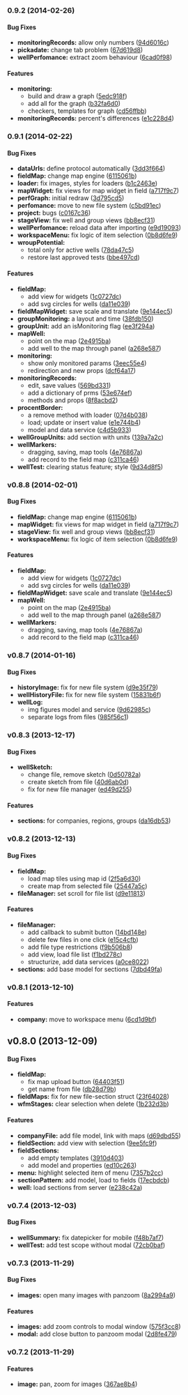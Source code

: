 <a name="0.9.2"></a>
### 0.9.2 (2014-02-26)


#### Bug Fixes

* **monitoringRecords:** allow only numbers ([94d6016c](https://github.com/IvanRave/wfm-client/commit/94d6016c15667103c4c06cb459ddd29eff22493c))
* **pickadate:** change tab problem ([67d619d8](https://github.com/IvanRave/wfm-client/commit/67d619d8e101fa11f1cfd6a87e13d6fde776487d))
* **wellPerfomance:** extract zoom behaviour ([6cad0f98](https://github.com/IvanRave/wfm-client/commit/6cad0f985d7ed8b9c1b02c5281a78b15fe912da5))


#### Features

* **monitoring:**
  * build and draw a graph ([5edc918f](https://github.com/IvanRave/wfm-client/commit/5edc918fedf89c2425062302a5e94f8e5bf90465))
  * add all for the graph ([b32fa6d0](https://github.com/IvanRave/wfm-client/commit/b32fa6d0cfa02725eceb899f92d01185952e6918))
  * checkers, templates for graph ([cd56ffbb](https://github.com/IvanRave/wfm-client/commit/cd56ffbb38d9d5bd88432d7ac9d65d6c138d44b3))
* **monitoringRecords:** percent's differences ([e1c228d4](https://github.com/IvanRave/wfm-client/commit/e1c228d46f4e44c7767305b00bb3c2b41d9d3faf))


<a name="0.9.1"></a>
### 0.9.1 (2014-02-22)


#### Bug Fixes

* **dataUrls:** define protocol automatically ([3dd3f664](https://github.com/IvanRave/wfm-client/commit/3dd3f664899bc7c6a221fd8cfd0a2327d79cd6e1))
* **fieldMap:** change map engine ([6115061b](https://github.com/IvanRave/wfm-client/commit/6115061b1495c04c011c036be0d5e4fe06e79726))
* **loader:** fix images, styles for loaders ([b1c2463e](https://github.com/IvanRave/wfm-client/commit/b1c2463e5ae2d8ba96bf2a3caa2bba2b90953617))
* **mapWidget:** fix views for map widget in field ([a717f9c7](https://github.com/IvanRave/wfm-client/commit/a717f9c72a65a49d57336ac4ca94730f01173751))
* **perfGraph:** initial redraw ([3d795cd5](https://github.com/IvanRave/wfm-client/commit/3d795cd514b35afdd6e7c7f254d14e3e56528fd6))
* **perfomance:** move to new file system ([c5bd91ec](https://github.com/IvanRave/wfm-client/commit/c5bd91ec4b0799a4d902afe46d27f93f90c78ca4))
* **project:** bugs ([c0167c36](https://github.com/IvanRave/wfm-client/commit/c0167c3622df9a985c53232409082e8743976bf9))
* **stageView:** fix well and group views ([bb8ecf31](https://github.com/IvanRave/wfm-client/commit/bb8ecf31de0d184df601b0bb52973b0ffaff2f62))
* **wellPerfomance:** reload data after importing ([e9d19093](https://github.com/IvanRave/wfm-client/commit/e9d19093fbda3878e75f9ed097ef4c03bd2efb64))
* **workspaceMenu:** fix logic of item selection ([0b8d6fe9](https://github.com/IvanRave/wfm-client/commit/0b8d6fe9fa1be1ceb3430b72d32035fffe9fb3a9))
* **wroupPotential:**
  * total only for active wells ([78da47c5](https://github.com/IvanRave/wfm-client/commit/78da47c5c1ca294be20230323ac5c41c75ae80eb))
  * restore last approved tests ([bbe497cd](https://github.com/IvanRave/wfm-client/commit/bbe497cd130886dbd77d3c93087eccc58dbbf084))


#### Features

* **fieldMap:**
  * add view for widgets ([1c0727dc](https://github.com/IvanRave/wfm-client/commit/1c0727dcc6a56de243ece24c5799d2b1844a5437))
  * add svg circles for wells ([da11e039](https://github.com/IvanRave/wfm-client/commit/da11e0392367e1d705b80af86560d4cf78d85391))
* **fieldMapWidget:** save scale and translate ([9e144ec5](https://github.com/IvanRave/wfm-client/commit/9e144ec5c3b31554173b1b96eddc403e54bcd151))
* **groupMonitoring:** a layout and time ([38fdb150](https://github.com/IvanRave/wfm-client/commit/38fdb150f592927b1afd973adc4bdd9b106fc5a7))
* **groupUnit:** add an isMonitoring flag ([ee3f294a](https://github.com/IvanRave/wfm-client/commit/ee3f294a1f0e3d7d8d11fd4ca9e5745b967abc96))
* **mapWell:**
  * point on the map ([2e4915ba](https://github.com/IvanRave/wfm-client/commit/2e4915ba1666f8c2f2f59dc6db94a90a7b852773))
  * add well to the map through panel ([a268e587](https://github.com/IvanRave/wfm-client/commit/a268e587835bf7bc8e8e4aab2dbdceb11f04a18d))
* **monitoring:**
  * show only monitored params ([3eec55e4](https://github.com/IvanRave/wfm-client/commit/3eec55e4c47eced4d284299eb01812c3f391cf01))
  * redirection and new props ([dcf64a17](https://github.com/IvanRave/wfm-client/commit/dcf64a173a7bd5c52d1a15ae4865c9ecba880fdc))
* **monitoringRecords:**
  * edit, save values ([569bd331](https://github.com/IvanRave/wfm-client/commit/569bd331c970556452872eed01760eabe1a5cb6b))
  * add a dictionary of prms ([53e674ef](https://github.com/IvanRave/wfm-client/commit/53e674ef294ea878c6cc3637498c495a6f11d48c))
  * methods and props ([8f8acbd2](https://github.com/IvanRave/wfm-client/commit/8f8acbd2e737cab594643f2fb8c80b403e56b8c2))
* **procentBorder:**
  * a remove method with loader ([07d4b038](https://github.com/IvanRave/wfm-client/commit/07d4b0388ed325f249831bffea5982ffbe9a080a))
  * load; update or insert value ([e1e744b4](https://github.com/IvanRave/wfm-client/commit/e1e744b41577d23bcbf80e2645c31c9bcf8cfb1f))
  * model and data service ([c4d5b933](https://github.com/IvanRave/wfm-client/commit/c4d5b933a5331520cad0de548e74a9294af76639))
* **wellGroupUnits:** add section with units ([139a7a2c](https://github.com/IvanRave/wfm-client/commit/139a7a2c8655836e212959cf22004b3d5bf3266c))
* **wellMarkers:**
  * dragging, saving, map tools ([4e76867a](https://github.com/IvanRave/wfm-client/commit/4e76867a924013e61a12bca4b1a974e08d99f76c))
  * add record to the field map ([c311ca46](https://github.com/IvanRave/wfm-client/commit/c311ca4690f0ea1ef92892339bb4a0e2349ef017))
* **wellTest:** clearing status feature; style ([9d34d8f5](https://github.com/IvanRave/wfm-client/commit/9d34d8f5e6b43c8afbb0f42ac5f85db00615dffe))


<a name="v0.8.8"></a>
### v0.8.8 (2014-02-01)


#### Bug Fixes

* **fieldMap:** change map engine ([6115061b](https://github.com/IvanRave/wfm-client/commit/6115061b1495c04c011c036be0d5e4fe06e79726))
* **mapWidget:** fix views for map widget in field ([a717f9c7](https://github.com/IvanRave/wfm-client/commit/a717f9c72a65a49d57336ac4ca94730f01173751))
* **stageView:** fix well and group views ([bb8ecf31](https://github.com/IvanRave/wfm-client/commit/bb8ecf31de0d184df601b0bb52973b0ffaff2f62))
* **workspaceMenu:** fix logic of item selection ([0b8d6fe9](https://github.com/IvanRave/wfm-client/commit/0b8d6fe9fa1be1ceb3430b72d32035fffe9fb3a9))


#### Features

* **fieldMap:**
  * add view for widgets ([1c0727dc](https://github.com/IvanRave/wfm-client/commit/1c0727dcc6a56de243ece24c5799d2b1844a5437))
  * add svg circles for wells ([da11e039](https://github.com/IvanRave/wfm-client/commit/da11e0392367e1d705b80af86560d4cf78d85391))
* **fieldMapWidget:** save scale and translate ([9e144ec5](https://github.com/IvanRave/wfm-client/commit/9e144ec5c3b31554173b1b96eddc403e54bcd151))
* **mapWell:**
  * point on the map ([2e4915ba](https://github.com/IvanRave/wfm-client/commit/2e4915ba1666f8c2f2f59dc6db94a90a7b852773))
  * add well to the map through panel ([a268e587](https://github.com/IvanRave/wfm-client/commit/a268e587835bf7bc8e8e4aab2dbdceb11f04a18d))
* **wellMarkers:**
  * dragging, saving, map tools ([4e76867a](https://github.com/IvanRave/wfm-client/commit/4e76867a924013e61a12bca4b1a974e08d99f76c))
  * add record to the field map ([c311ca46](https://github.com/IvanRave/wfm-client/commit/c311ca4690f0ea1ef92892339bb4a0e2349ef017))

<a name="v0.8.7"></a>
### v0.8.7 (2014-01-16)


#### Bug Fixes

* **historyImage:** fix for new file system ([d9e35f79](https://github.com/IvanRave/wfm-client/commit/d9e35f7960a98a036aa73d434d3f986c48c49394))
* **wellHistoryFile:** fix for new file system ([15831b6f](https://github.com/IvanRave/wfm-client/commit/15831b6f31af5fac179faa4877e02fae87842eba))
* **wellLog:**
  * img figures model and service ([9d62985c](https://github.com/IvanRave/wfm-client/commit/9d62985c30bfd48b1c41cfe0c098853d722b1973))
  * separate logs from files ([985f56c1](https://github.com/IvanRave/wfm-client/commit/985f56c12ea86c530bddc0c99dce1b28c4efa37d))

<a name="v0.8.3"></a>
### v0.8.3 (2013-12-17)


#### Bug Fixes

* **wellSketch:**
  * change file, remove sketch ([0d50782a](https://github.com/IvanRave/wfm-client/commit/0d50782a197f8696cd5afde51729cfd9e2d31576))
  * create sketch from file ([40d6ab0d](https://github.com/IvanRave/wfm-client/commit/40d6ab0d0aa97fab68b93a4465612b0fd9bce825))
  * fix for new file manager ([ed49d255](https://github.com/IvanRave/wfm-client/commit/ed49d25572ab79cb84ea902382e918f0ff0149fb))


#### Features

* **sections:** for companies, regions, groups ([da16db53](https://github.com/IvanRave/wfm-client/commit/da16db53b9d187597a6ff800af8cf6122ddd778f))

<a name="v0.8.2"></a>
### v0.8.2 (2013-12-13)


#### Bug Fixes

* **fieldMap:**
  * load map tiles using map id ([2f5a6d30](https://github.com/IvanRave/wfm-client/commit/2f5a6d30c6aea097997cf8609c75c17c3a96743d))
  * create map from selected file ([25447a5c](https://github.com/IvanRave/wfm-client/commit/25447a5c6de900b3652c84d11e801f6bef5acb6b))
* **fileManager:** set scroll for file list ([d9e11813](https://github.com/IvanRave/wfm-client/commit/d9e11813d329bee3ba05935e0ba843506f67abc0))


#### Features

* **fileManager:**
  * add callback to submit button ([14bd148e](https://github.com/IvanRave/wfm-client/commit/14bd148e7af4a8fbae775e650404f40210d16876))
  * delete few files in one click ([e15c4cfb](https://github.com/IvanRave/wfm-client/commit/e15c4cfbff94dd48c9b7bd6caeec0d41f1a4aa5b))
  * add file type restrictions ([f9b506b8](https://github.com/IvanRave/wfm-client/commit/f9b506b8f90b44a410feb8fb23d07d762d4d2b40))
  * add view, load file list ([f1bd278c](https://github.com/IvanRave/wfm-client/commit/f1bd278c987dbad586fcac20bec072521e74e78f))
  * structurize, add data services ([a0ce8022](https://github.com/IvanRave/wfm-client/commit/a0ce802298f24f3fc6cfc3d3e9bbdda4b3fb9eb5))
* **sections:** add base model for sections ([7dbd49fa](https://github.com/IvanRave/wfm-client/commit/7dbd49fa6b85b32c2353666ccabc6366466fe3b4))

<a name="v0.8.1"></a>
### v0.8.1 (2013-12-10)


#### Features

* **company:** move to workspace menu ([6cd1d9bf](https://github.com/IvanRave/wfm-client/commit/6cd1d9bfa134f928d54576f7c1578fef6278651f))

<a name="v0.8.0"></a>
## v0.8.0 (2013-12-09)


#### Bug Fixes

* **fieldMap:**
  * fix map upload button ([64403f51](https://github.com/IvanRave/wfm-client/commit/64403f519e30e722e4b27e00707f00c870417f1a))
  * get name from file ([db28d79b](https://github.com/IvanRave/wfm-client/commit/db28d79bac486b6896c7dfc769a0f5b1cf44980e))
* **fieldMaps:** fix for new file-section struct ([23f64028](https://github.com/IvanRave/wfm-client/commit/23f6402845d654623951c8c5f760a66000ac3f13))
* **wfmStages:** clear selection when delete ([1b232d3b](https://github.com/IvanRave/wfm-client/commit/1b232d3b423de0df6d8e9185c0b962b074d7bb58))


#### Features

* **companyFile:** add file model, link with maps ([d69dbd55](https://github.com/IvanRave/wfm-client/commit/d69dbd553e76f9dd2bb0eac16e536e6214941d82))
* **fieldSection:** add view with selection ([9ee5fc9f](https://github.com/IvanRave/wfm-client/commit/9ee5fc9f0e7d4b1b00bb3041ec8b6f0f1bf96c15))
* **fieldSections:**
  * add empty templates ([3910d403](https://github.com/IvanRave/wfm-client/commit/3910d4037466205aa4558a19f7fbc77be70db0db))
  * add model and properties ([ed10c263](https://github.com/IvanRave/wfm-client/commit/ed10c263346a807614244eeaeb0cefc6bc4e77a0))
* **menu:** highlight selected item of menu ([7357b2cc](https://github.com/IvanRave/wfm-client/commit/7357b2cc392fa3e58629b9204ac3b8ccee7c0712))
* **sectionPattern:** add model, load to fields ([17ecbdcb](https://github.com/IvanRave/wfm-client/commit/17ecbdcb9df778dcd2d7b1524f15b41ee3ce7caa))
* **well:** load sections from server ([e238c42a](https://github.com/IvanRave/wfm-client/commit/e238c42a362b7ca129bd090a4eb320b1948be6f8))

<a name="v0.7.4"></a>
### v0.7.4 (2013-12-03)


#### Bug Fixes

* **wellSummary:** fix datepicker for mobile ([f48b7af7](https://github.com/IvanRave/wfm-client/commit/f48b7af703f012e59e66205d0455dda29ed3b41e))
* **wellTest:** add test scope without modal ([72cb0baf](https://github.com/IvanRave/wfm-client/commit/72cb0bafd70195de55d298496d27bfe340f4351b))

<a name="v0.7.3"></a>
### v0.7.3 (2013-11-29)


#### Bug Fixes

* **images:** open many images with panzoom ([8a2994a9](https://github.com/IvanRave/wfm-client/commit/8a2994a92654903e286bc5cb52b241e9969dc7f8))


#### Features

* **images:** add zoom controls to modal window ([575f3cc8](https://github.com/IvanRave/wfm-client/commit/575f3cc87869d33a073ccb00e195e433e0100481))
* **modal:** add close button to panzoom modal ([2d8fe479](https://github.com/IvanRave/wfm-client/commit/2d8fe479914627edaa070461991f7e57ae1da372))

<a name="v0.7.2"></a>
### v0.7.2 (2013-11-29)


#### Features

* **image:** pan, zoom for images ([367ae8b4](https://github.com/IvanRave/wfm-client/commit/367ae8b4a4f978a25d43fd743f4715eb95104d0f))



